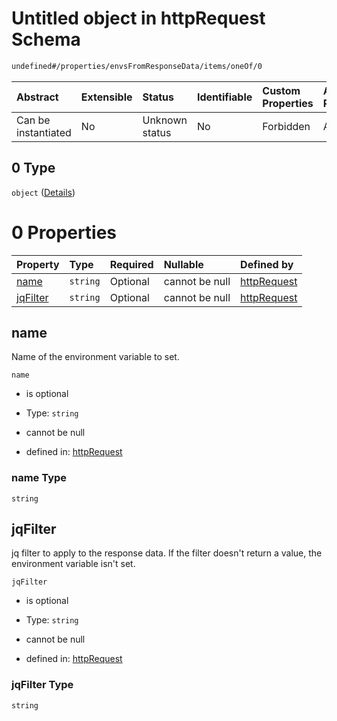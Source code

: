 # Untitled object in httpRequest Schema

```txt
undefined#/properties/envsFromResponseData/items/oneOf/0
```



| Abstract            | Extensible | Status         | Identifiable | Custom Properties | Additional Properties | Access Restrictions | Defined In                                                                         |
| :------------------ | :--------- | :------------- | :----------- | :---------------- | :-------------------- | :------------------ | :--------------------------------------------------------------------------------- |
| Can be instantiated | No         | Unknown status | No           | Forbidden         | Allowed               | none                | [httpRequest\_v2.schema.json\*](httpRequest_v2.schema.json "open original schema") |

## 0 Type

`object` ([Details](httprequest_v2-properties-envsfromresponsedata-items-oneof-0.md))

# 0 Properties

| Property              | Type     | Required | Nullable       | Defined by                                                                                                                                                                        |
| :-------------------- | :------- | :------- | :------------- | :-------------------------------------------------------------------------------------------------------------------------------------------------------------------------------- |
| [name](#name)         | `string` | Optional | cannot be null | [httpRequest](httprequest_v2-properties-envsfromresponsedata-items-oneof-0-properties-name.md "undefined#/properties/envsFromResponseData/items/oneOf/0/properties/name")         |
| [jqFilter](#jqfilter) | `string` | Optional | cannot be null | [httpRequest](httprequest_v2-properties-envsfromresponsedata-items-oneof-0-properties-jqfilter.md "undefined#/properties/envsFromResponseData/items/oneOf/0/properties/jqFilter") |

## name

Name of the environment variable to set.

`name`

*   is optional

*   Type: `string`

*   cannot be null

*   defined in: [httpRequest](httprequest_v2-properties-envsfromresponsedata-items-oneof-0-properties-name.md "undefined#/properties/envsFromResponseData/items/oneOf/0/properties/name")

### name Type

`string`

## jqFilter

jq filter to apply to the response data. If the filter doesn't return a value, the environment variable isn't set.

`jqFilter`

*   is optional

*   Type: `string`

*   cannot be null

*   defined in: [httpRequest](httprequest_v2-properties-envsfromresponsedata-items-oneof-0-properties-jqfilter.md "undefined#/properties/envsFromResponseData/items/oneOf/0/properties/jqFilter")

### jqFilter Type

`string`
